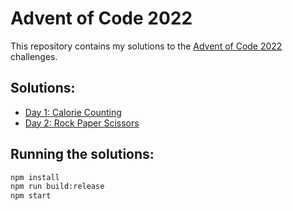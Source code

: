 Advent of Code 2022
===================

This repository contains my solutions to the [Advent of Code 2022](https://adventofcode.com/2022) challenges.

Solutions:
----------

* [Day 1: Calorie Counting](src/day01)
* [Day 2: Rock Paper Scissors](src/day02)

Running the solutions:
----------------------

```bash
npm install
npm run build:release
npm start
```
